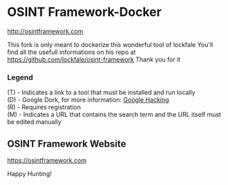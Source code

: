 # OSINT Framework-Docker

http://osintframework.com

This fork is only meant to dockerize this wonderful tool of lockfale
You'll find all the usefull informations on his repo at https://github.com/lockfale/osint-framework
Thank you for it

### Legend
(T) - Indicates a link to a tool that must be installed and run locally  
(D) - Google Dork, for more information: <a href="https://en.wikipedia.org/wiki/Google_hacking">Google Hacking</a>  
(R) - Requires registration  
(M) - Indicates a URL that contains the search term and the URL itself must be edited manually  

## OSINT Framework Website

https://osintframework.com

Happy Hunting!

